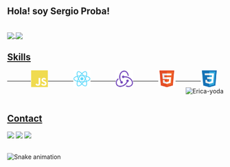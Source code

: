 ## Hola! soy Sergio Proba! ##
</br>

 <div>
  <a href="https://github.com/rodas007">
    <img align="center" height="170" src="https://github-readme-stats.vercel.app/api/top-langs/?username=rodas007&layout=compact&langs_count=16&theme=dracula"/>
  <img align="center" src="https://github-readme-stats.vercel.app/api?username=rodas007&show_icons=true&theme=dracula&include_all_commits=true&count_private=true&hide=issues"/>
</div>
 
 ## Skills
 
  &nbsp;&nbsp;&nbsp;&nbsp;&nbsp;&nbsp;&nbsp;&nbsp;&nbsp;&nbsp;&nbsp;&nbsp;&nbsp;
  <img height="40" align="center" alt="Erica-Js" height="30" width="40" src="https://raw.githubusercontent.com/devicons/devicon/master/icons/javascript/javascript-plain.svg">
 &nbsp;&nbsp;&nbsp;&nbsp;&nbsp;&nbsp;&nbsp;&nbsp;&nbsp;&nbsp;&nbsp;&nbsp;&nbsp;
  <img height="40" align="center" alt="Erica-React" height="30" width="40" src="https://raw.githubusercontent.com/devicons/devicon/master/icons/react/react-original.svg">
 &nbsp;&nbsp;&nbsp;&nbsp;&nbsp;&nbsp;&nbsp;&nbsp;&nbsp;&nbsp;&nbsp;&nbsp;&nbsp;
  <img height="40" align="center" alt="Erica-Redux" height="30" width="40" src="https://raw.githubusercontent.com/devicons/devicon/master/icons/redux/redux-original.svg">
 &nbsp;&nbsp;&nbsp;&nbsp;&nbsp;&nbsp;&nbsp;&nbsp;&nbsp;&nbsp;&nbsp;&nbsp;&nbsp;
  <img height="40" align="center" alt="Erica-HTML" height="30" width="40" src="https://raw.githubusercontent.com/devicons/devicon/master/icons/html5/html5-original.svg">
 &nbsp;&nbsp;&nbsp;&nbsp;&nbsp;&nbsp;&nbsp;&nbsp;&nbsp;&nbsp;&nbsp;&nbsp;&nbsp;
  <img height="40" align="center" alt="Erica-CSS" height="30" width="40" src="https://raw.githubusercontent.com/devicons/devicon/master/icons/css3/css3-original.svg">
  <img align="right" height="180em" alt="Erica-yoda" src="https://media.giphy.com/media/l44Qqz6gO6JiVV3pu/giphy.gif">
</div>
 </br>
 
## Contact 
<div> 
 <a href="https://www.sergioproba.com" target="_blank"><img src="https://img.shields.io/badge/portfolio-0A0A0A?style=for-the-badge&logo=dev.to&logoColor=white" target="_blank"></a>
  <a href="https://www.linkedin.com/in/sergioproba" target="_blank"><img src="https://img.shields.io/badge/-LinkedIn-%230077B5?style=for-the-badge&logo=linkedin&logoColor=white" target="_blank"></a> 
  <a href = "mailto:sergioproba@gmail.com"><img src="https://img.shields.io/badge/-Gmail-%23333?style=for-the-badge&logo=gmail&logoColor=white" target="_blank"></a>

</br>
</br>
  

  ![Snake animation](https://github.com/rodas007/rodas007/blob/output/github-contribution-grid-snake.svg)

</div>
